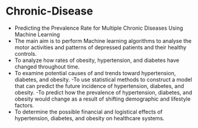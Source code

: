# Chronic-Disease
- Predicting the Prevalence Rate for Multiple Chronic Diseases Using Machine Learning
-  The main aim is to perform Machine learning algorithms to analyse the motor activities and patterns of depressed patients and their healthy controls.
- To analyze how rates of obesity, hypertension, and diabetes have changed throughout time.
-	To examine potential causes of and trends toward hypertension, diabetes, and obesity.
-To use statistical methods to construct a model that can predict the future incidence of hypertension, diabetes, and obesity.
-To predict how the prevalence of hypertension, diabetes, and obesity would change as a result of shifting demographic and lifestyle factors.
-	To determine the possible financial and logistical effects of hypertension, diabetes, and obesity on healthcare systems.


